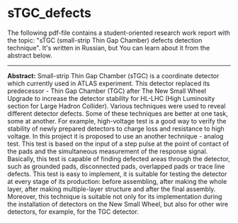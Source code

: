 # sTGC_defects
The following pdf-file contains a student-oriented research work report with the topic: "sTGC (small-strip Thin Gap Chamber) defects detection technique". It's written in Russian, but You can learn about it from the abstract below.
***
**Abstract:**
Small-strip Thin Gap Chamber (sTGC) is a coordinate detector which currently used in ATLAS experiment. This detector replaced its predecessor - Thin Gap Chamber (TGC) after The New Small Wheel Upgrade to increase the detector stability for HL-LHC (High Luminosity section for Large Hadron Collider). Various techniques were used to reveal different detector defects. Some of these techniques are better at one task, some at another. For example, high-voltage test is a good way to verify the stability of newly prepared detectors to charge loss and resistance to high voltage. In this project it is proposed to use an another technique - analog test. This test is based on the input of a step pulse at the point of contact of the pads and the simultaneous measurement of the response signal. Basically, this test is capable of finding defected areas through the detector, such as grounded pads, disconnected pads, overlapped pads or trace line defects. This test is easy to implement, it is suitable for testing the detector at every stage of its production: before assembling, after making the whole layer, after making multiple-layer structure and after the final assembly. Moreover, this technique is suitable not only for its implementation during the installation of detectors on the New Small Wheel, but also for other wire detectors, for example, for the TGC detector.
